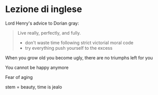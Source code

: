 # Lezione di inglese

Lord Henry's advice to Dorian gray:
> Live really, perfectly, and fully.
> * don't waste time following strict victorial moral code
> * try everything push yourself to the excess

When you grow old you become ugly, there are no triumphs left for you

You cannot be happy anymore

Fear of aging

stem = beauty, time is jealo
<!--stackedit_data:
eyJoaXN0b3J5IjpbMTU4NzkxMzg4XX0=
-->